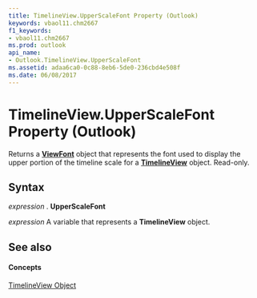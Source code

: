 ```yaml
---
title: TimelineView.UpperScaleFont Property (Outlook)
keywords: vbaol11.chm2667
f1_keywords:
- vbaol11.chm2667
ms.prod: outlook
api_name:
- Outlook.TimelineView.UpperScaleFont
ms.assetid: adaa6ca0-0c88-8eb6-5de0-236cbd4e508f
ms.date: 06/08/2017
---
```



# TimelineView.UpperScaleFont Property (Outlook)

Returns a **[ViewFont](viewfont-object-outlook.md)** object that represents the font used to display the upper portion of the timeline scale for a **[TimelineView](timelineview-object-outlook.md)** object. Read-only.


## Syntax

 _expression_ . **UpperScaleFont**

 _expression_ A variable that represents a **TimelineView** object.


## See also


#### Concepts


[TimelineView Object](timelineview-object-outlook.md)

